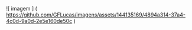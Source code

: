 
![ imagem ] ( https://github.com/GFLucas/imagens/assets/144135169/4894a314-37a4-4c0d-9a0d-2e5e160de50c )
